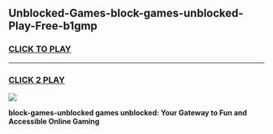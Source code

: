 
## Unblocked-Games-block-games-unblocked-Play-Free-b1gmp
<h3>
<a href="https://premium76.site?title=block-games-unblocked&ref=12A">CLICK TO PLAY</a></h3>
<hr>

<h3>
<a href="https://premium76.site?title=block-games-unblocked&ref=12A">CLICK 2 PLAY</a>
  
</h3>

<a href="https://premium76.site?title=block-games-unblocked&ref=12A"><img src="https://clearcache.store/games.png"></a>


**block-games-unblocked games unblocked: Your Gateway to Fun and Accessible Online Gaming**
